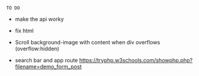     TO DO

- make the api worky

- fix html

- Scroll background-image with content when div overflows (overflow:hidden)

- search bar and app route https://tryphp.w3schools.com/showphp.php?filename=demo_form_post
